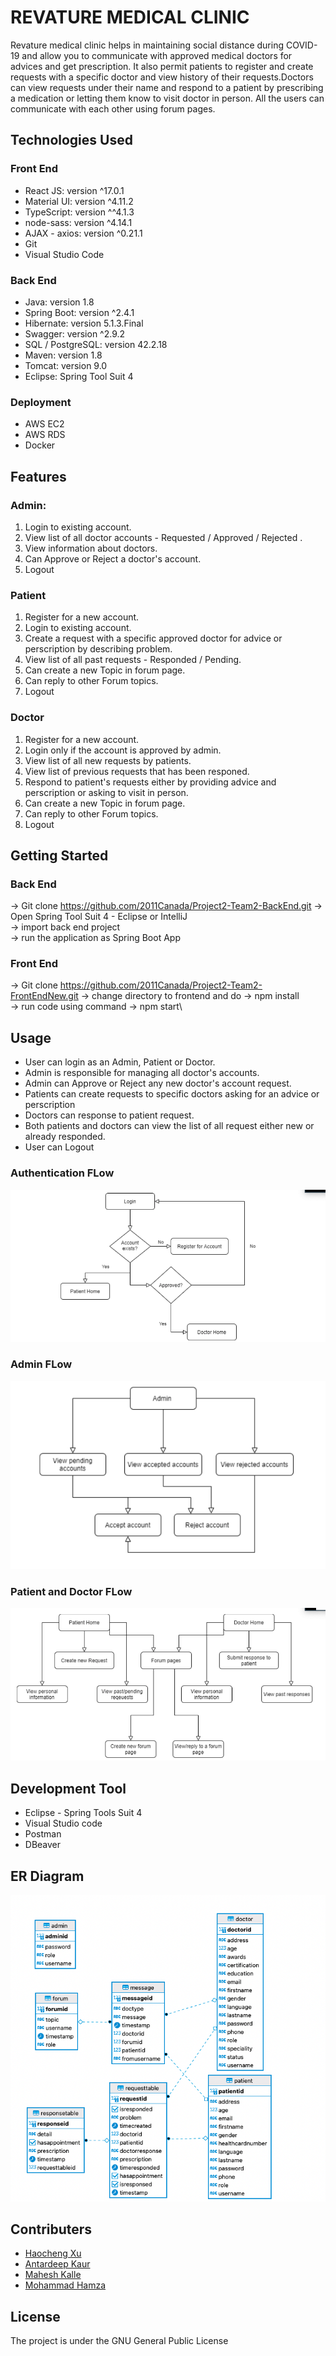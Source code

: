 # REVATURE MEDICAL CLINIC

Revature medical clinic helps in maintaining social distance during COVID-19 and allow you to communicate with approved medical doctors for advices and get prescription. It also permit patients to register and create requests with a specific doctor and view history of their requests.Doctors can view requests under their name and respond to a patient by prescribing a medication or letting them know to visit doctor in person. All the users can communicate with each other using forum pages.

## Technologies Used

### Front End
- React JS: version ^17.0.1
- Material UI: version ^4.11.2
- TypeScript: version ^^4.1.3
- node-sass: version ^4.14.1
- AJAX - axios: version ^0.21.1
- Git
- Visual Studio Code

### Back End
- Java: version 1.8
- Spring Boot: version ^2.4.1
- Hibernate: version 5.1.3.Final
- Swagger: version ^2.9.2
- SQL / PostgreSQL: version 42.2.18
- Maven: version 1.8
- Tomcat: version 9.0
- Eclipse: Spring Tool Suit 4

### Deployment
- AWS EC2
- AWS RDS
- Docker

## Features

### Admin: 
1. Login to existing account.
2. View list of all doctor accounts - Requested / Approved / Rejected .
3. View information about doctors.
4. Can Approve or Reject a doctor's account. 
5. Logout

### Patient
1. Register for a new account.
2. Login to existing account. 
3. Create a request with a specific approved doctor for advice or perscription by describing problem.
4. View list of all past requests - Responded / Pending.
5. Can create a new Topic in forum page.
6. Can reply to other Forum topics.
5. Logout

### Doctor
1. Register for a new account.
2. Login only if the account is approved by admin. 
3. View list of all new requests by patients.
4. View list of previous requests that has been responed.
5. Respond to patient's requests either by providing advice and perscription or asking to visit in person.
5. Can create a new Topic in forum page.
6. Can reply to other Forum topics.
5. Logout

## Getting Started

### Back End 
-> Git clone https://github.com/2011Canada/Project2-Team2-BackEnd.git
-> Open Spring Tool Suit 4 - Eclipse or IntelliJ\
-> import back end project\
-> run the application as Spring Boot App

### Front End 
-> Git clone https://github.com/2011Canada/Project2-Team2-FrontEndNew.git
-> change directory to frontend and do -> npm install\
-> run code using command -> npm start\

## Usage
- User can login as an Admin, Patient or Doctor.
- Admin is responsible for managing all doctor's accounts.
- Admin can Approve or Reject any new doctor's account request.
- Patients can create requests to specific doctors asking for an advice or perscription 
- Doctors can response to patient request.
- Both patients and doctors can view the list of all request either new or already responded.
- User can Logout

### Authentication FLow
![Alt](/login.png "login")

### Admin FLow
![Alt](/admin.png "admin")

### Patient and Doctor FLow
![Alt](/patientDoctor.png "patientDoctor")

## Development Tool
- Eclipse - Spring Tools Suit 4
- Visual Studio code
- Postman
- DBeaver

## ER Diagram
![Alt](/ERD.png "ERD")

## Contributers
- [Haocheng Xu](https://github.com/haochengca)
- [Antardeep Kaur](https://github.com/Antardeep)
- [Mahesh Kalle](https://github.com/mahesh-kalle)
- [Mohammad Hamza](https://github.com/lionhamza82)

## License

The project is under the GNU General Public License






